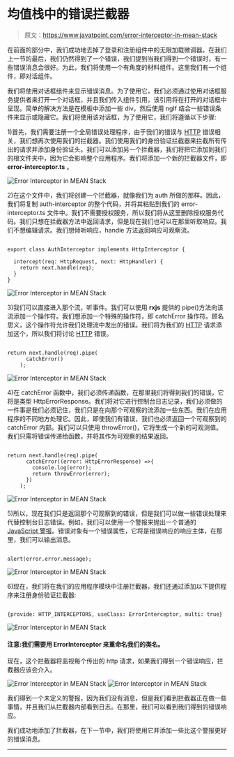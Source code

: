 # 均值栈中的错误拦截器

> 原文：<https://www.javatpoint.com/error-interceptor-in-mean-stack>

在前面的部分中，我们成功地去掉了登录和注册组件中的无限加载微调器。在我们上一节的最后，我们仍然得到了一个错误，我们提到当我们得到一个错误时，有一些错误消息会很好。为此，我们将使用一个有角度的材料组件。这里我们有一个组件，即对话组件。

我们将使用对话框组件来显示错误消息。为了使用它，我们必须通过使用对话框服务提供者来打开一个对话框，并且我们传入组件引用，该引用将在打开的对话框中呈现。简单的解决方法是在模板中添加一些 div，然后使用 ngIf 结合一些错误条件来显示或隐藏它。我们将使用该对话框，为了使用它，我们将遵循以下步骤:

1)首先，我们需要注册一个全局错误处理程序，由于我们的错误与 [HTTP](https://www.javatpoint.com/computer-network-http) 错误相关，我们想再次使用我们的拦截器。我们使用我们的身份验证拦截器来拦截所有传出的请求并添加身份验证头。我们可以添加另一个拦截器，我们将把它添加到我们的根文件夹中，因为它会影响整个应用程序。我们将添加一个新的拦截器文件，即 **error-interceptor.ts** 。

![Error Interceptor in MEAN Stack](img/9da950b0857c56f31ec3302dfa9aefc8.png)

2)在这个文件中，我们将创建一个拦截器，就像我们为 auth 所做的那样。因此，我们将复制 auth-interceptor 的整个代码，并将其粘贴到我们的 error-interceptor.ts 文件中。我们不需要授权服务，所以我们将从这里删除授权服务代码。我们只想在拦截器方法中返回请求，但是现在我们也可以在那里听取响应。我们不想编辑请求。我们想倾听响应，handle 方法返回响应可观察流。

```

export class AuthInterceptor implements HttpInterceptor {

  intercept(req: HttpRequest, next: HttpHandler) {
    return next.handle(req);
  }
} 
```

![Error Interceptor in MEAN Stack](img/2e4543a83759becc959871516c7a93a4.png)

3)我们可以直接进入那个流，听事件。我们可以使用 **rxjs** 提供的 pipe()方法向该流添加一个操作符。我们想添加一个特殊的操作符，即 catchError 操作符。顾名思义，这个操作符允许我们处理流中发出的错误。我们将为我们的 [HTTP](https://www.javatpoint.com/http) 请求添加这个，所以我们将讨论 [HTTP](https://www.javatpoint.com/http-tutorial) 错误。

```

return next.handle(req).pipe(
      catchError()
    );

```

![Error Interceptor in MEAN Stack](img/0a96613cf01b8730efc730c1aedd1115.png)

4)在 catchError 函数中，我们必须传递函数，在那里我们将得到我们的错误，它将是类型 HttpErrorResponse。我们将对它进行控制台日志记录，我们必须做的一件事是我们必须记住，我们只是在向那个可观察的流添加一些东西。我们在应用程序的不同地方处理它。因此，即使我们有错误，我们也必须返回一个可观察到的 catchError 内部。我们可以只使用 throwError()，它将生成一个新的可观测值。我们只需将错误传递给函数，并将其作为可观察的结果返回。

```

return next.handle(req).pipe(
      catchError((error: HttpErrorResponse) =>{
        console.log(error);
        return throwError(error);
      })
    );

```

![Error Interceptor in MEAN Stack](img/f9cc7b88642f9dc33741ebbe1157d723.png)

5)所以，现在我们只是返回那个可观察到的错误，但是我们可以做一些错误处理来代替控制台日志错误。例如，我们可以使用一个警报来抛出一个普通的 [JavaScript 警报](https://www.javatpoint.com/javascript-alert)。错误对象有一个错误属性，它将是错误响应的响应主体，在那里，我们可以输出消息。

```

alert(error.error.message);

```

![Error Interceptor in MEAN Stack](img/1f6f39a0099de1ddab64bab6e030ec41.png)

6)现在，我们将在我们的应用程序模块中注册拦截器，我们还通过添加以下提供程序来注册身份验证拦截器:

```

{provide: HTTP_INTERCEPTORS, useClass: ErrorInterceptor, multi: true}

```

![Error Interceptor in MEAN Stack](img/0a5866b70acf8979e6fd12354d6374b8.png)

#### 注意:我们需要用 ErrorInterceptor 来重命名我们的类名。

现在，这个拦截器将监视每个传出的 http 请求，如果我们得到一个错误响应，拦截器应该会介入。

![Error Interceptor in MEAN Stack](img/b064ee320a96c8b6644499d9ef52d69a.png)
![Error Interceptor in MEAN Stack](img/1bddae9352bf98bbe9b8021be1d60d53.png)

我们得到一个未定义的警报，因为我们没有消息，但是我们看到拦截器正在做一些事情，并且我们从拦截器内部看到日志。在那里，我们可以看到我们得到的错误响应。

我们成功地添加了拦截器，在下一节中，我们将使用它并添加一些比这个警报更好的错误消息。

* * *